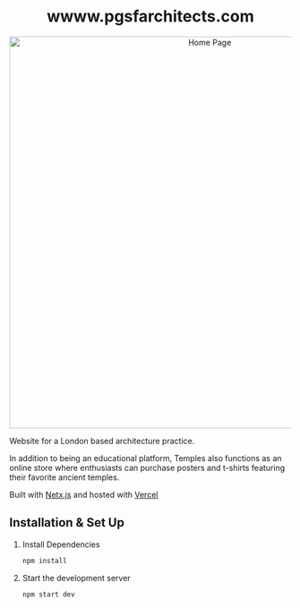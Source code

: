 <h1 align="center">
  wwww.pgsfarchitects.com
</h1>
<div align="center">
  <img alt="Home Page" src="https://ibb.co/LkgYcwC" width="700" />
</div>
<p>
<p/>
<p>
Website for a London based architecture practice.
</p>
<p>
In addition to being an educational platform, Temples also functions as an online store where enthusiasts can purchase posters and t-shirts featuring their favorite ancient temples.
</p>
<p>
Built with <a href="https://nextjs.org/" target="_blank">Netx.js</a> and hosted with <a href="https://vercel.com/" target="_blank">Vercel</a>
</p>

## Installation & Set Up

1. Install Dependencies

   ```sh
   npm install
   ```

2. Start the development server

   ```sh
   npm start dev
   ```
